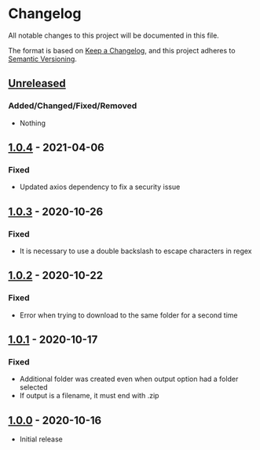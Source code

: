 # Changelog
All notable changes to this project will be documented in this file.

The format is based on [Keep a Changelog](https://keepachangelog.com/en/1.0.0/),
and this project adheres to [Semantic Versioning](https://semver.org/spec/v2.0.0.html).

## [Unreleased]  
### Added/Changed/Fixed/Removed  
- Nothing  

## [1.0.4] - 2021-04-06  
### Fixed  
- Updated axios dependency to fix a security issue  

## [1.0.3] - 2020-10-26  
### Fixed  
- It is necessary to use a double backslash to escape characters in regex  

## [1.0.2] - 2020-10-22  
### Fixed  
- Error when trying to download to the same folder for a second time

## [1.0.1] - 2020-10-17  
### Fixed  
- Additional folder was created even when output option had a folder selected
- If output is a filename, it must end with .zip  

## [1.0.0] - 2020-10-16  
- Initial release  

[Unreleased]: https://github.com/diegozanon/get-github-code/compare/v1.0.4...HEAD  
[1.0.4]: https://github.com/diegozanon/get-github-code/compare/v1.0.3...v1.0.4  
[1.0.3]: https://github.com/diegozanon/get-github-code/compare/v1.0.2...v1.0.3  
[1.0.2]: https://github.com/diegozanon/get-github-code/compare/v1.0.1...v1.0.2  
[1.0.1]: https://github.com/diegozanon/get-github-code/compare/v1.0.0...v1.0.1  
[1.0.0]: https://github.com/diegozanon/get-github-code/releases/tag/v1.0.0  